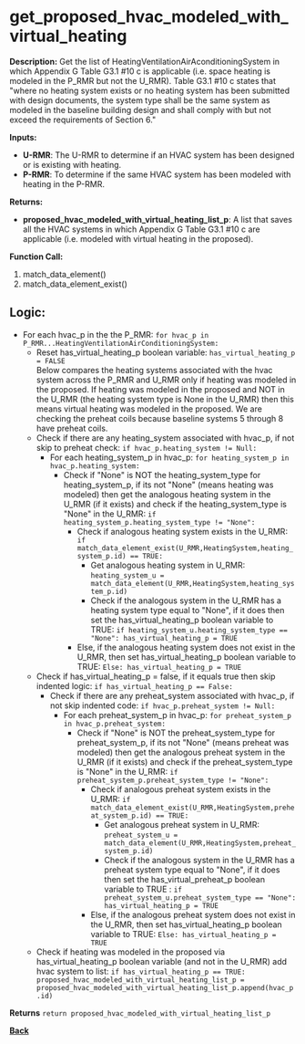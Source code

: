 # get_proposed_hvac_modeled_with_virtual_heating

**Description:** Get the list of HeatingVentilationAirAconditioningSystem in which Appendix G Table G3.1 #10 c is applicable (i.e. space heating is modeled in the P_RMR but not the U_RMR).  Table G3.1 #10 c states that "where no heating system exists or no heating system has been submitted with design documents, the system type shall be the same system as modeled in the baseline building design and shall comply with but not exceed the requirements of Section 6."   

**Inputs:**  
- **U-RMR**: The U-RMR to determine if an HVAC system has been designed or is existing with heating.  
- **P-RMR**: To determine if the same HVAC system has been modeled with heating in the P-RMR.  

**Returns:**  
- **proposed_hvac_modeled_with_virtual_heating_list_p**: A list that saves all the HVAC systems in which Appendix G Table G3.1 #10 c are applicable (i.e. modeled with virtual heating in the proposed).  
 
**Function Call:**   

1. match_data_element()  
2. match_data_element_exist()

## Logic:  
- For each hvac_p in the the P_RMR: `for hvac_p in P_RMR...HeatingVentilationAirConditioningSystem:`       
    - Reset has_virtual_heating_p boolean variable: `has_virtual_heating_p = FALSE`   
        Below compares the heating systems associated with the hvac system across the P_RMR and U_RMR only if heating was modeled in the proposed. If heating was modeled in the proposed and NOT in the U_RMR (the heating system type is None in the U_RMR) then this means virtual heating was modeled in the proposed. We are checking the preheat coils because baseline systems 5 through 8 have preheat coils. 
    - Check if there are any heating_system associated with hvac_p, if not skip to preheat check: `if hvac_p.heating_system != Null:`
        - For each heating_system_p in hvac_p: `for heating_system_p in hvac_p.heating_system:`
            - Check if "None" is NOT the heating_system_type for heating_system_p, if its not "None" (means heating was modeled) then get the analogous heating system in the U_RMR (if it exists) and check if the heating_system_type is "None" in the U_RMR: `if heating_system_p.heating_system_type != "None":`
                - Check if analogous heating system exists in the U_RMR: `if match_data_element_exist(U_RMR,HeatingSystem,heating_system_p.id) == TRUE:` 
                    - Get analogous heating system in U_RMR: `heating_system_u = match_data_element(U_RMR,HeatingSystem,heating_system_p.id)`
                    - Check if the analogous system in the U_RMR has a heating system type equal to "None", if it does then set the has_virtual_heating_p boolean variable to TRUE: `if heating_system_u.heating_system_type == "None": has_virtual_heating_p = TRUE`
                - Else, if the analogous heating system does not exist in the U_RMR, then set has_virtual_heating_p boolean variable to TRUE: `Else: has_virtual_heating_p = TRUE`
    - Check if has_virtual_heating_p = false, if it equals true then skip indented logic: `if has_virtual_heating_p == False:`
        - Check if there are any preheat_system associated with hvac_p, if not skip indented code: `if hvac_p.preheat_system != Null:`
            - For each preheat_system_p in hvac_p: `for preheat_system_p in hvac_p.preheat_system:`
                - Check if "None" is NOT the preheat_system_type for preheat_system_p, if its not "None" (means preheat was modeled) then get the analogous preheat system in the U_RMR (if it exists) and check if the preheat_system_type is "None" in the U_RMR: `if preheat_system_p.preheat_system_type != "None":`
                    - Check if analogous preheat system exists in the U_RMR: `if match_data_element_exist(U_RMR,HeatingSystem,preheat_system_p.id) == TRUE:` 
                        - Get analogous preheat system in U_RMR: `preheat_system_u = match_data_element(U_RMR,HeatingSystem,preheat_system_p.id)`
                        - Check if the analogous system in the U_RMR has a preheat system type equal to "None", if it does then set the has_virtual_preheat_p boolean variable to TRUE : `if preheat_system_u.preheat_system_type == "None": has_virtual_heating_p = TRUE`            
                    - Else, if the analogous preheat system does not exist in the U_RMR, then set has_virtual_heating_p boolean variable to TRUE: `Else: has_virtual_heating_p = TRUE`
    - Check if heating was modeled in the proposed via has_virtual_heating_p boolean variable (and not in the U_RMR) add hvac system to list: `if has_virtual_heating_p == TRUE: proposed_hvac_modeled_with_virtual_heating_list_p = proposed_hvac_modeled_with_virtual_heating_list_p.append(hvac_p.id)`   

 **Returns** `return proposed_hvac_modeled_with_virtual_heating_list_p`  

**[Back](../_toc.md)**